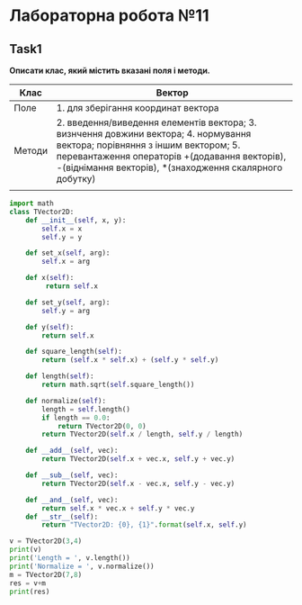 # Лабораторна робота №11
## Task1
__Описати клас, який містить вказані поля і методи.__

|Клас   |Вектор   |        
|---|---|
|Поле   |  1. для зберігання координат вектора             
| Методи|2. введення/виведення елементів вектора; 3. визнчення довжини вектора; 4. нормування вектора; порівняння з іншим вектором;    5. перевантаження операторів +(додавання векторів), -(віднімання векторів), *(знаходження скалярного добутку)  |     
|   | 

```py 
import math
class TVector2D:
    def __init__(self, x, y):
        self.x = x
        self.y = y

    def set_x(self, arg):
        self.x = arg

    def x(self):
         return self.x

    def set_y(self, arg):
        self.y = arg

    def y(self):
        return self.x

    def square_length(self):
        return (self.x * self.x) + (self.y * self.y)

    def length(self):
        return math.sqrt(self.square_length())

    def normalize(self):
        length = self.length()
        if length == 0.0:
            return TVector2D(0, 0)
        return TVector2D(self.x / length, self.y / length)

    def __add__(self, vec):
        return TVector2D(self.x + vec.x, self.y + vec.y)

    def __sub__(self, vec):
        return TVector2D(self.x - vec.x, self.y - vec.y)

    def __and__(self, vec):
        return self.x * vec.x + self.y * vec.y
    def __str__(self):
        return "TVector2D: {0}, {1}".format(self.x, self.y)

v = TVector2D(3,4)
print(v)
print('Length = ', v.length())
print('Normalize = ', v.normalize())
m = TVector2D(7,8)
res = v+m
print(res)


```      
